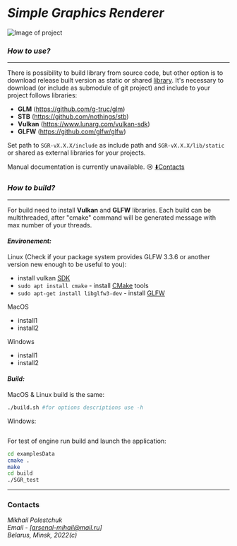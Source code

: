 # ***Simple Graphics Renderer***

![Image of project](https://i.postimg.cc/4xrKg1gS/2022-02-01-14-38-36-1.jpg)

### ***How to use?***
___

There is possibility to build library from source code, but other
option is to download release built version as static or shared
[library](https://github.com/xxxmonsterxxx/SGR/releases). It's necessary to download (or
include as submodule of git project) and include to your
project follows libraries:    
- **GLM** (https://github.com/g-truc/glm)
- **STB** (https://github.com/nothings/stb)
- **Vulkan** (https://www.lunarg.com/vulkan-sdk)
- **GLFW** (https://github.com/glfw/glfw)

Set path to `SGR-vX.X.X/include` as include path and
`SGR-vX.X.X/lib/static` or shared as external libraries
for your projects.

Manual documentation is currently unavailable. :cry:
[:arrow_down:Contacts](#Contacts)

### ***How to build?***
___

For build need to install **Vulkan** and **GLFW** libraries.
Each build can be multithreaded, after "cmake"
command will be generated message with max number
of your threads.

#### ***Environement:***

Linux (Check if your package system provides GLFW 3.3.6 or another version new enough to be useful to you):
- install vulkan [SDK](https://vulkan.lunarg.com/doc/view/latest/linux/getting_started_ubuntu.html)
- `sudo apt install cmake` - install [CMake](https://cmake.org/) tools
- `sudo apt-get install libglfw3-dev` - install [GLFW](https://www.glfw.org/)

MacOS
- install1
- install2

Windows
- install1
- install2 
   
#### ***Build:***

MacOS & Linux build is the same:
```bash
./build.sh #for options descriptions use -h
```

Windows:
```
```

For test of engine run build and launch the application:
```bash
cd examplesData
cmake .
make
cd build
./SGR_test
```
___

### Contacts
*Mikhail Polestchuk*   
*Email - [arsenal-mihail@mail.ru]*    
*Belarus, Minsk, 2022(c)*